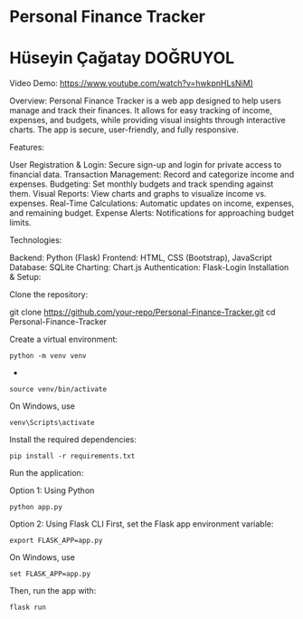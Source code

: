 # Personal Finance Tracker

# Hüseyin Çağatay DOĞRUYOL

Video Demo: <https://www.youtube.com/watch?v=hwkpnHLsNiM)>

Overview:
Personal Finance Tracker is a web app designed to help users manage and track their finances. It allows for easy tracking of income, expenses, and budgets, while providing visual insights through interactive charts. The app is secure, user-friendly, and fully responsive.

Features:

 User Registration & Login: Secure sign-up and login for private access to financial data.
 Transaction Management: Record and categorize income and expenses.
 Budgeting: Set monthly budgets and track spending against them.
 Visual Reports: View charts and graphs to visualize income vs. expenses.
 Real-Time Calculations: Automatic updates on income, expenses, and remaining budget.
 Expense Alerts: Notifications for approaching budget limits.

Technologies:

   Backend: Python (Flask)
    Frontend: HTML, CSS (Bootstrap), JavaScript
    Database: SQLite
    Charting: Chart.js
    Authentication: Flask-Login
Installation & Setup:

Clone the repository:

git clone https://github.com/your-repo/Personal-Finance-Tracker.git
cd Personal-Finance-Tracker

Create a virtual environment:

    python -m venv venv

   - 

    source venv/bin/activate

 On Windows, use

    venv\Scripts\activate

Install the required dependencies:

    pip install -r requirements.txt

Run the application:

Option 1: Using Python

    python app.py

Option 2: Using Flask CLI
First, set the Flask app environment variable:

    export FLASK_APP=app.py  
 On Windows, use     
 
    set FLASK_APP=app.py

Then, run the app with:

    flask run


